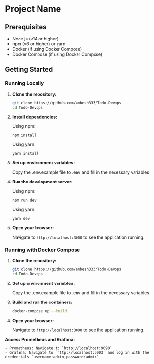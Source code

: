 # Project Name

## Prerequisites

- Node.js (v14 or higher)
- npm (v6 or higher) or yarn
- Docker (if using Docker Compose)
- Docker Compose (if using Docker Compose)

## Getting Started

### Running Locally

1. **Clone the repository:**

   ```sh
   git clone https://github.com/ambesh333/Todo-Devops
   cd Todo-Devops
   ```

2. **Install dependencies:**

   Using npm:

   ```sh
   npm install
   ```

   Using yarn:

   ```sh
   yarn install
   ```

3. **Set up environment variables:**

   Copy the .env.example file to .env and fill in the necessary variables

4. **Run the development server:**

   Using npm:

   ```sh
   npm run dev
   ```

   Using yarn:

   ```sh
   yarn dev
   ```

5. **Open your browser:**

   Navigate to `http://localhost:3000` to see the application running.

### Running with Docker Compose

1. **Clone the repository:**

   ```sh
   git clone https://github.com/ambesh333/Todo-Devops
   cd Todo-Devops
   ```

2. **Set up environment variables:**

   Copy the .env.example file to .env and fill in the necessary variables

3. **Build and run the containers:**

   ```sh
   docker-compose up --build
   ```

4. **Open your browser:**

   Navigate to `http://localhost:3000` to see the application running.

**Access Prometheus and Grafana:**

    - Prometheus: Navigate to `http://localhost:9090`
    - Grafana: Navigate to `http://localhost:3003` and log in with the credentials `username:admin,password:admin`
